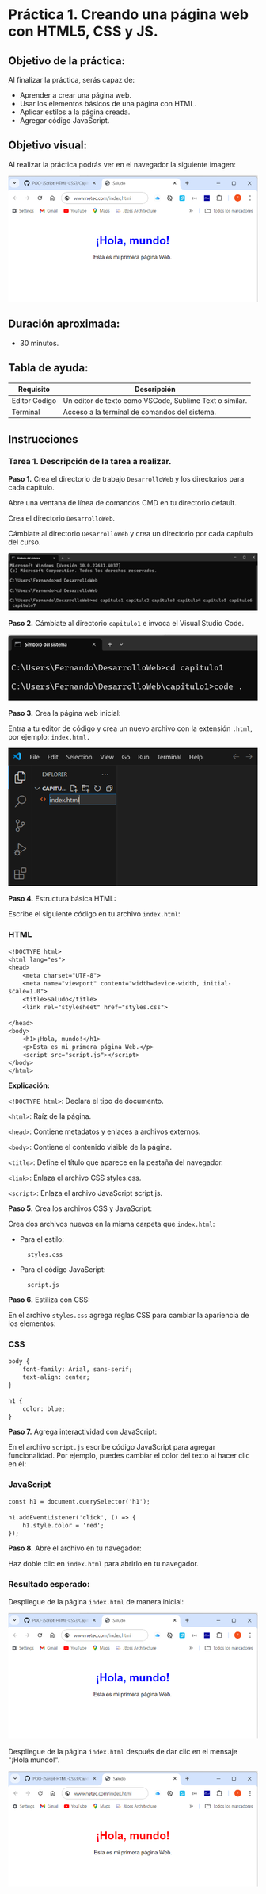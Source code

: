 # Práctica 1. Creando una página web con HTML5, CSS y JS.

## Objetivo de la práctica:
Al finalizar la práctica, serás capaz de:
- Aprender a crear una página web.
- Usar los elementos básicos de una página con HTML.
- Aplicar estilos a la página creada.
- Agregar código JavaScript.

## Objetivo visual:
Al realizar la práctica podrás ver en el navegador la siguiente imagen:

![imagen](../imagenes/capitulo1/saludo_inicial.png)

## Duración aproximada:
- 30 minutos.

## Tabla de ayuda:
| Requisito | Descripción|
| --- | --- |
| Editor Código | Un editor de texto como VSCode, Sublime Text o similar. |
| Terminal | Acceso a la terminal de comandos del sistema. |

## Instrucciones 

### Tarea 1. Descripción de la tarea a realizar.

**Paso 1.** Crea el directorio de trabajo `DesarrolloWeb` y los directorios para cada capítulo. 

Abre una ventana de línea de comandos CMD en tu directorio default.

Crea el directorio `DesarrolloWeb`.

Cámbiate al directorio `DesarrolloWeb` y crea un directorio por cada capítulo del curso.

![imagen](../imagenes/capitulo1/crear_dir__Desarrollo_Web.png)

**Paso 2.** Cámbiate al directorio `capitulo1` e invoca el Visual Studio Code.

![imagen](../imagenes/capitulo1/cambiarse_cap1_invocar_vsc.png)

**Paso 3.** Crea la página web inicial:

Entra a tu editor de código y crea un nuevo archivo con la extensión `.html`, por ejemplo: `index.html.`

![imagen](../imagenes/capitulo1/crear_index_html.png)

**Paso 4.** Estructura básica HTML:

Escribe el siguiente código en tu archivo `index.html`:

### HTML
```
<!DOCTYPE html>
<html lang="es">
<head>
    <meta charset="UTF-8">
    <meta name="viewport" content="width=device-width, initial-scale=1.0">
    <title>Saludo</title>
    <link rel="stylesheet" href="styles.css">   

</head>
<body>
    <h1>¡Hola, mundo!</h1>
    <p>Esta es mi primera página Web.</p>
    <script src="script.js"></script>
</body>
</html>
```

**Explicación:**

`<!DOCTYPE html>`: Declara el tipo de documento.

`<html>`: Raíz de la página.

`<head>`: Contiene metadatos y enlaces a archivos externos.

`<body>`: Contiene el contenido visible de la página.

`<title>`: Define el título que aparece en la pestaña del navegador.

`<link>`: Enlaza el archivo CSS styles.css.

`<script>`: Enlaza el archivo JavaScript script.js.

**Paso 5.** Crea los archivos CSS y JavaScript:

Crea dos archivos nuevos en la misma carpeta que `index.html`:
    
- Para el estilo:

        styles.css

- Para el código JavaScript:

        script.js

**Paso 6.** Estiliza con CSS:

En el archivo `styles.css` agrega reglas CSS para cambiar la apariencia de los elementos:

### CSS
```
body {
    font-family: Arial, sans-serif;
    text-align: center;
}

h1 {
    color: blue;
}
```

**Paso 7.** Agrega interactividad con JavaScript:

En el archivo `script.js` escribe código JavaScript para agregar funcionalidad. Por ejemplo, puedes cambiar el color
del texto al hacer clic en él:

### JavaScript

```
const h1 = document.querySelector('h1');

h1.addEventListener('click', () => {
    h1.style.color = 'red';
});
```

**Paso 8.** Abre el archivo en tu navegador:

Haz doble clic en `index.html` para abrirlo en tu navegador.


### Resultado esperado:

Despliegue de la página `index.html` de manera inicial:

![imagen](../imagenes/capitulo1/saludo_inicial.png)

Despliegue de la página `index.html` después de dar clic en el mensaje "¡Hola mundo!".

![imagen](../imagenes/capitulo1/saludo_final.png)
